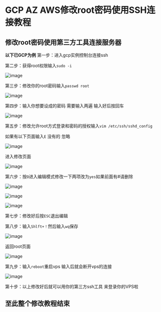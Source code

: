 # GCP AZ AWS修改root密码使用SSH连接教程

修改root密码使用第三方工具连接服务器 
--------------------------------------------
**以下已GCP为例**
第一步：进入gcp实例控制台连接ssh

第二步：获得root权限输入`sudo -i`

![image](https://user-images.githubusercontent.com/94978556/143864988-8e191819-003a-4331-81f6-a2927b17b918.png)

第三步：修改你的root密码输入`passwd root`

![image](https://user-images.githubusercontent.com/94978556/143865260-0b71e558-081e-4ff0-8210-bb3b1eb06be9.png)

第四步：输入你想要设成的密码 需要输入两遍 输入好后按回车

![image](https://user-images.githubusercontent.com/94978556/143865671-05d927ed-2ec0-4804-a90f-38d1a5026144.png)

第五步：修改允许root方式登录和密码的授权输入`vim /etc/ssh/sshd_config`

如果有以下页面输入`E`  没有的 忽略

![image](https://user-images.githubusercontent.com/94978556/143866355-637de8b4-13a5-4eef-8249-1451471bda24.png)

进入修改页面

![image](https://user-images.githubusercontent.com/94978556/143866566-10ab5eb3-366f-4476-b044-726134e0e76b.png)

第六步：按`O`进入编辑模式修改一下两项改为`yes`如果前面有#请删除

![image](https://user-images.githubusercontent.com/94978556/144199406-81567acd-480a-423e-b658-c12c178af116.png)


![image](https://user-images.githubusercontent.com/94978556/143866877-ef65c67c-8a42-4a9c-8ec7-5233d8a8716a.png)

![image](https://user-images.githubusercontent.com/94978556/143866934-ca7a1a95-45f3-4ab6-8d95-0472d50eae1a.png)

第七步：修改好后按`ESC`退出编辑

第八步：输入`Shlft+！`然后输入`wq`保存

![image](https://user-images.githubusercontent.com/94978556/143867519-a1c47638-5244-4bc0-994d-85dea4c4aa75.png)

返回root页面

![image](https://user-images.githubusercontent.com/94978556/143867636-35dd3d14-c288-41b5-860f-143517c6869c.png)

第九步：输入`reboot`重启vps  输入后就会断开vps的连接

![image](https://user-images.githubusercontent.com/94978556/143867971-28976b7e-20ad-48fd-9dff-906f0fea5c04.png)

第十步：以上修改好后就可以用你的第三方ssh工具 来登录你的VPS啦

至此整个修改教程结束
-----------------------------
